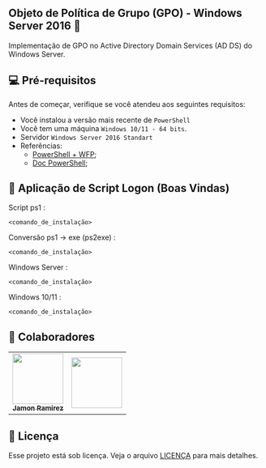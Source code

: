 ## Objeto de Política de Grupo (GPO) - Windows Server 2016 📜

Implementação de GPO no Active Directory Domain Services (AD DS) do Windows Server. 


## 💻 Pré-requisitos

Antes de começar, verifique se você atendeu aos seguintes requisitos:

- Você instalou a versão mais recente de `PowerShell`
- Você tem uma máquina `Windows 10/11 - 64 bits`.
- Servidor `Windows Server 2016 Standart` 
- Referências:
    - [PowerShell + WFP](https://learn.microsoft.com/pt-br/archive/msdn-magazine/2011/july/msdn-magazine-windows-powershell-with-wpf-secrets-to-building-a-wpf-application-in-windows-powershell);
    - [Doc PowerShell](https://learn.microsoft.com/pt-br/powershell/scripting/lang-spec/chapter-01?view=powershell-7.5);

## 🚀 Aplicação de Script Logon (Boas Vindas) 

Script ps1 :

```
<comando_de_instalação>
```
Conversão ps1 -> exe (ps2exe) :

```
<comando_de_instalação>
```

Windows Server :

```
<comando_de_instalação>
```
Windows 10/11 :

```
<comando_de_instalação>
```

## 🤝 Colaboradores
<table>
  <tr>
    <td align="center">
      <a href="[Jamon Ramirez](https://github.com/jamon22)" title="Jay">
        <img src="https://avatars3.githubusercontent.com/u/31936044" width="100px;" "/><br>
        <sub>
          <b>Jamon Ramirez</b>
        </sub>
      </a>
    </td>
    <td align="center">
      <a href="[Tata Vick](https://github.com/TataVic)" title="Tata" >  
        <img src="https://avatars3.githubusercontent.com/u/31936044" width="100px;"/><br>
      </a>
    </td>
  </tr>
</table>

## 📝 Licença

Esse projeto está sob licença. Veja o arquivo [LICENÇA](LICENSE.md) para mais detalhes.
